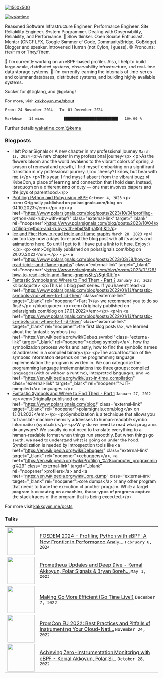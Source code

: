 [![1500x500](https://user-images.githubusercontent.com/536449/87228151-7d711200-c39f-11ea-9cd5-a511464c430f.jpeg "Kemal Akkoyun")](https://github.com/kakkoyun)

<!--
**kakkoyun/kakkoyun** is a ✨ _special_ ✨ repository because its `README.md` (this file) appears on your GitHub profile.

Here are some ideas to get you started:

- 🔭 I’m currently working on ...
- 🌱 I’m currently learning ...
- 👯 I’m looking to collaborate on ...
- 🤔 I’m looking for help with ...
- 💬 Ask me about ...
- 📫 How to reach me: ...
- 😄 Pronouns: ...
- ⚡ Fun fact: ...



<table border="0">
  <tbody>
    <tr valign="top">
      <td width="50%" align="center">
        <img src="https://github-readme-stats.vercel.app/api?username=kakkoyun&show_icons=true&count_private=true&theme=gotham&layout=default" />
      </td>
      <td width="50%" align="center">
        <img src="https://github-readme-stats.vercel.app/api/wakatime?username=kemal&theme=gotham&layout=default" />
      </td>
    </tr>
  </tbody>
</table>

-->

[![wakatime](https://wakatime.com/badge/user/c03c2c3a-0328-4e74-ba79-1ce0eb43a4f8.svg)](https://wakatime.com/@c03c2c3a-0328-4e74-ba79-1ce0eb43a4f8)
<!--[![twitter](https://img.shields.io/twitter/follow/wakatime?label=followers&logo=twitter&color=%23007ec6&style=plastic)](https://twitter.com/kkakkoyun)
[![github](https://img.shields.io/github/followers/kakkoyun?logo=github&style=plastic)](https://github.com/kakkoyun?tab=followers)-->

Reasoned Software Infrastructure Engineer. Performance Engineer. Site Reliability Engineer. System Programmer. Dealing with Observability, Reliability, and Performance. 
🤔 Slow thinker. Open Source Enthusiast. Mentor (CNCF LFX, Google Summer of Code, CommunityBridge, GoBridge). Blogger and speaker. 
Introverted Human (not Cylon, I guess). 😄 Pronouns: He/Him or They/Them.

🔭 I’m currently working on an eBPF-based profiler. Also, I help to build large-scale, distributed systems, observability infrastructure, and real-time data storage systems.
🌱 I’m currently learning the internals of time-series and columnar databases, distributed systems, and building highly available systems.

Sucker for @ziglang, and @golang!

For more, visit [kakkoyun.me/about](https://kakkoyun.me/about)

<!--a href="http://www.github.com/kakkoyun"><img src="https://github-readme-stats.vercel.app/api?username=kakkoyun&show_icons=true&hide=&count_private=true&title_color=0891b2&text_color=ffffff&icon_color=0891b2&bg_color=1c1917&hide_border=true&show_icons=true" alt="kakkoyun's GitHub stats" /></a>
<a href="http://www.github.com/kakkoyun"><img src="https://github-readme-streak-stats.herokuapp.com/?user=kakkoyun&stroke=ffffff&background=1c1917&ring=0891b2&fire=0891b2&currStreakNum=ffffff&currStreakLabel=0891b2&sideNums=ffffff&sideLabels=ffffff&dates=ffffff&hide_border=true" /></a>

<!--START_SECTION:waka-->

```txt
From: 24 November 2024 - To: 01 December 2024

Markdown   18 mins         █████████████████████████   100.00 %
```

<!--END_SECTION:waka-->

Further details [wakatime.com/@kemal](https://wakatime.com/@kemal)

### Blog posts
<!-- BLOG-POST-LIST:START -->
 - [I left Polar Signals or A new chapter in my professional journey](https://kakkoyun.me/posts/i-left-polar-signals/) `March 18, 2024` 
 &lt;p&gt;A new chapter in my professional journey&lt;/p&gt;
&lt;p&gt;As the flowers bloom and the world awakens to the vibrant colors of spring, a season of renewal and growth, I find myself embarking on a significant transition in my professional journey. &lpar;Too cheesy? I know, but bear with me.&rpar;&lt;/p&gt;
&lt;p&gt;This year, I find myself absent from the vibrant buzz of KubeCon, a place of learning and connection that I hold dear.
Instead, I&amp;rsquo;m on a different kind of duty — one that involves diapers and the joys of parenthood.&lt;/p&gt;
 - [Profiling Python and Ruby using eBPF](https://kakkoyun.me/posts/profiling-python-and-ruby-using-ebpf/) `October 4, 2023` 
 &lt;p&gt;&lt;em&gt;Originally published on polarsignals.com/blog on 04.10.2023&lt;/em&gt;&lt;/p&gt;
&lt;p&gt;&lt;a href=&quot;https://www.polarsignals.com/blog/posts/2023/10/04/profiling-python-and-ruby-with-ebpf/&quot; class=&quot;external-link&quot; target=&quot;_blank&quot; rel=&quot;noopener&quot;&gt;https://www.polarsignals.com/blog/posts/2023/10/04/profiling-python-and-ruby-with-ebpf/&lt;/a&gt;&lt;/p&gt;
 - [Ice and Fire: How to read icicle and flame graphs](https://kakkoyun.me/posts/ice-and-fire/) `March 28, 2023` 
 &lt;p&gt;I am too lazy now a days to re-post the blog post with all its assets and animations here. So until I get to it, I have put a link to it here. Enjoy :&rpar;&lt;/p&gt;
&lt;p&gt;&lt;em&gt;Originally published on polarsignals.com/blog on 28.03.2023&lt;/em&gt;&lt;/p&gt;
&lt;p&gt;&lt;a href=&quot;https://www.polarsignals.com/blog/posts/2023/03/28/how-to-read-icicle-and-flame-graphs&quot; class=&quot;external-link&quot; target=&quot;_blank&quot; rel=&quot;noopener&quot;&gt;https://www.polarsignals.com/blog/posts/2023/03/28/how-to-read-icicle-and-flame-graphs&lt;/a&gt;&lt;/p&gt;
 - [Fantastic Symbols and Where to Find Them - Part 2](https://kakkoyun.me/posts/fantastic-symbols-and-where-to-find-them-part-2/) `January 27, 2022` 
 &lt;blockquote&gt;
&lt;p&gt;This is a blog post series. If you haven’t read &lt;a href=&quot;https://www.polarsignals.com/blog/posts/2022/01/13/fantastic-symbols-and-where-to-find-them&quot; class=&quot;external-link&quot; target=&quot;_blank&quot; rel=&quot;noopener&quot;&gt;Part 1&lt;/a&gt; we recommend you to do so first!&lt;/p&gt;
&lt;/blockquote&gt;
&lt;p&gt;&lt;em&gt;Originally published on polarsignals.com/blog on 27.01.2022&lt;/em&gt;&lt;/p&gt;
&lt;p&gt;In &lt;a href=&quot;https://www.polarsignals.com/blog/posts/2022/01/13/fantastic-symbols-and-where-to-find-them&quot; class=&quot;external-link&quot; target=&quot;_blank&quot; rel=&quot;noopener&quot;&gt;the first blog post&lt;/a&gt;, we learned about the fantastic symbols &lpar;&lt;a href=&quot;https://en.wikipedia.org/wiki/Debug_symbol&quot; class=&quot;external-link&quot; target=&quot;_blank&quot; rel=&quot;noopener&quot;&gt;debug symbols&lt;/a&gt;&rpar;, how the symbolization process works and lastly, how to find the symbolic names of addresses in a compiled binary.&lt;/p&gt;
&lt;p&gt;The actual location of the symbolic information depends on the programming language implementation the program is written in.
We can categorize the programming language implementations into three groups: compiled languages &lpar;with or without a runtime&rpar;, interpreted languages, and &lt;a href=&quot;https://en.wikipedia.org/wiki/Just-in-time_compilation&quot; class=&quot;external-link&quot; target=&quot;_blank&quot; rel=&quot;noopener&quot;&gt;JIT-compiled&lt;/a&gt; languages.&lt;/p&gt;
 - [Fantastic Symbols and Where to Find Them - Part 1](https://kakkoyun.me/posts/fantastic-symbols-and-where-to-find-them/) `January 27, 2022` 
 &lt;p&gt;&lt;em&gt;Originally published on &lt;a href=&quot;https://www.polarsignals.com/blog/&quot; class=&quot;external-link&quot; target=&quot;_blank&quot; rel=&quot;noopener&quot;&gt;polarsignals.com/blog&lt;/a&gt; on 13.01.2022&lt;/em&gt;&lt;/p&gt;
&lt;p&gt;Symbolization is a technique that allows you to translate machine memory addresses to human-readable symbol information &lpar;symbols&rpar;.&lt;/p&gt;
&lt;p&gt;Why do we need to read what programs do anyways? We usually do not need to translate everything to a human-readable format when things run smoothly. But when things go south, we need to understand what is going on under the hood.
Symbolization is needed by introspection tools like &lt;a href=&quot;https://en.wikipedia.org/wiki/Debugger&quot; class=&quot;external-link&quot; target=&quot;_blank&quot; rel=&quot;noopener&quot;&gt;debuggers&lt;/a&gt;, &lt;a href=&quot;https://en.wikipedia.org/wiki/Profiling_%28computer_programming%29&quot; class=&quot;external-link&quot; target=&quot;_blank&quot; rel=&quot;noopener&quot;&gt;profilers&lt;/a&gt; and &lt;a href=&quot;https://en.wikipedia.org/wiki/Core_dump&quot; class=&quot;external-link&quot; target=&quot;_blank&quot; rel=&quot;noopener&quot;&gt;core dumps&lt;/a&gt; or any other program that needs to trace the execution of another program.
While a target program is executing on a machine, these types of programs capture the stack traces of the program that is being executed.&lt;/p&gt;<!-- BLOG-POST-LIST:END -->

For more visit [kakkoyun.me/posts](https://kakkoyun.me/posts)

### Talks
<table>
<!-- YOUTUBE-LIST:START -->
<tr><td><a href="https://www.youtube.com/watch?v=nNbU26CoMWA"><img width="90px" src="https://i.ytimg.com/vi/nNbU26CoMWA/mqdefault.jpg"></a></td><td><a href="https://www.youtube.com/watch?v=nNbU26CoMWA">FOSDEM 2024 - Profiling Python with eBPF: A New Frontier in Performance Analy...</a>
<code>February 6, 2024</code></td></tr>

<tr><td><a href="https://www.youtube.com/watch?v=qQpehBEOakY"><img width="90px" src="https://i.ytimg.com/vi/qQpehBEOakY/mqdefault.jpg"></a></td><td><a href="https://www.youtube.com/watch?v=qQpehBEOakY">Prometheus Updates and Deep Dive - Kemal Akkoyun, Polar Signals &amp; Bryan Boreh...</a>
<code>May 1, 2023</code></td></tr>

<tr><td><a href="https://www.youtube.com/watch?v=R3DxZWEdJkc"><img width="90px" src="https://i.ytimg.com/vi/R3DxZWEdJkc/mqdefault.jpg"></a></td><td><a href="https://www.youtube.com/watch?v=R3DxZWEdJkc">Making Go More Efficient &lpar;Go Time Live!&rpar;</a>
<code>December 7, 2022</code></td></tr>

<tr><td><a href="https://www.youtube.com/watch?v=B6Ds2myOIRc"><img width="90px" src="https://i.ytimg.com/vi/B6Ds2myOIRc/mqdefault.jpg"></a></td><td><a href="https://www.youtube.com/watch?v=B6Ds2myOIRc">PromCon EU 2022: Best Practices and Pitfalls of Instrumenting Your Cloud-Nati...</a>
<code>November 24, 2022</code></td></tr>

<tr><td><a href="https://www.youtube.com/watch?v=g6B9Vbr88HM"><img width="90px" src="https://i.ytimg.com/vi/g6B9Vbr88HM/mqdefault.jpg"></a></td><td><a href="https://www.youtube.com/watch?v=g6B9Vbr88HM">Achieving Zero-Instrumentation Monitoring with eBPF - Kemal Akkoyun, Polar Si...</a>
<code>October 28, 2022</code></td></tr>
<!-- YOUTUBE-LIST:END -->
</table>
